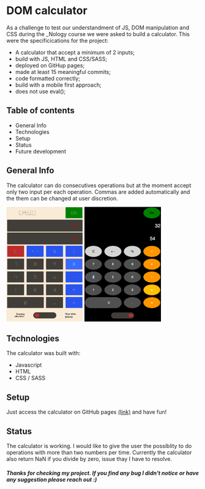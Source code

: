 <h1>DOM calculator  </h1>

As a challenge to test our understandment of JS, DOM manipulation and CSS during the _Nology course we were asked to build a calculator. This were the specificications for the project:
<ul>
    <li>A calculator that accept a minimum of 2 inputs;</li>
    <li>build with JS, HTML and CSS/SASS;</li>
    <li>deployed on GitHup pages;</li>
    <li>made at least 15 meaningful commits;</li>
    <li>code formatted correctly;</li>
    <li>build with a mobile first approach;</li>
    <li>does not use eval();</li>
</ul>

<h2>Table of contents</h2>
<ul>
    <li>General Info</li>
    <li>Technologies</li>
    <li>Setup</li>
    <li>Status</li>
    <li>Future development</li>
</ul>

<h2>General Info</h2>
<p>The calculator can do consecutives operations but at the moment accept only two input per each operation. Commas are added automatically and the them can be changed at user discretion.</p>

<img src="./resources/calc1.svg" width="200px" height="300px">
<img src="./resources/calc2.svg" width="200px" height="300px">

<h2>Technologies</h2>
<p>The calculator was built with:</p>
<ul>
    <li>Javascript</li>
    <li>HTML</li>
    <li>CSS / SASS</li>
</ul>

<h2>Setup</h2>
<p>Just access the calculator on GitHub pages <a href="https://martinelli-89.github.io/calculator/">(link)</a> and have fun!</p>

<h2>Status</h2>
<p>The calculator is working. I would like to give the user the possiblity to do operations with more than two numbers per time. Currently the calculator also return NaN if you divide by zero, issue thay I have to resolve.</p> 

<h5>Thanks for checking my project. If you find any bug I didn't notice or have any suggestion please reach out :)<h5>
